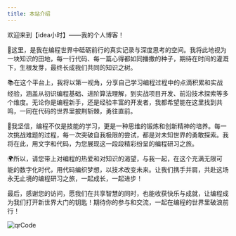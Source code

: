 ```yaml
---
title: 本站介绍
---
```



欢迎来到【idea小时】——我的个人博客！

🌟这里，是我在编程世界中砥砺前行的真实记录与深度思考的空间。我将此地视为一块知识的田地，每一行代码、每一篇心得都如同播撒的种子，期待在时间的灌溉下，生根发芽，最终长成我们共同的知识之树。

📚在这个平台上，我将以第一视角，分享自己学习编程过程中的点滴积累和实战经验，涵盖从初识编程基础、进阶算法理解，到实战项目开发、前沿技术探索等多个维度。无论你是编程新手，还是经验丰富的开发者，我都希望能在这里找到共鸣，一同在代码的世界里披荆斩棘，勇往直前。

💪我坚信，编程不仅是技能的学习，更是一种思维的锻炼和创新精神的培养。每一次挑战难题的过程，每一次突破自我极限的尝试，都是对未知世界的勇敢探索。我将在此，用文字和代码，为您展现这一段段精彩纷呈的编程研习之旅。

🌍所以，请您带上对编程的热爱和对知识的渴望，与我一起，在这个充满无限可能的数字化时代，用代码编织梦想，以技术改变未来。让我们携手并肩，共赴这场永无止境的编程研习之旅，一起成长，一起进步！

最后，感谢您的访问，愿我们在共享智慧的同时，也能收获快乐与成就，让编程成为我们打开新世界大门的钥匙！期待你的参与和交流，一起在编程的世界里破浪前行！

![qrCode](https://cdn.jsdelivr.net/gh/CoderSJX/nullpointer@master/static/images/qrcode.png)






